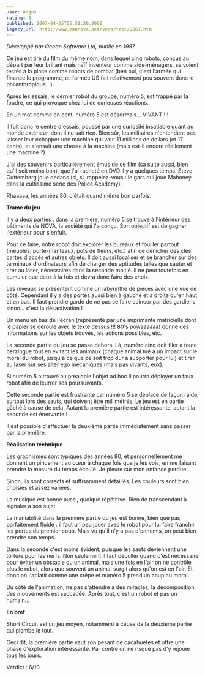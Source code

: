 ```yaml
---
user: Angus
rating: 3
published: 2007-04-25T05:51:29.000Z
legacy_url: http://www.emunova.net/veda/test/2061.htm
---
```

_Développé par Ocean Software Ltd, publié en 1987\._  

  

Ce jeu est tiré du film du même nom, dans lequel cinq robots, conçus au départ par leur brillant mais naïf inventeur comme aide-ménagers, se voient testés à la place comme robots de combat (ben oui, c'est l'armée qui finance le programme, et l'armée US fait relativement peu souvent dans le philanthropique...).  

  

Après les essais, le dernier robot du groupe, numéro 5, est frappé par la foudre, ce qui provoque chez lui de curieuses réactions.  

  

En un mot comme en cent, numéro 5 est désormais... VIVANT !!!  

  

Il fuit donc le centre d'essais, poussé par une curiosité insatiable quant au monde extérieur, dont il ne sait rien. Bien sûr, les militaires n'entendent pas laisser leur échapper une machine qui vaut 11 millions de dollars (et 17 cents), et s'ensuit une chasse à la machine (mais est-il encore réellement une machine ?).  

  

J'ai des souvenirs particulièrement émus de ce film (sa suite aussi, bien qu'il soit moins bon), que j'ai racheté en DVD il y a quelques temps. Steve Guttemberg joue dedans (si, si, rappelez-vous : le gars qui joue Mahoney dans la cultissime série des Police Academy).  

Rhaaaaa, les années 80, c'était quand même bon parfois.  

  

**Trame du jeu**  

  

Il y a deux parties : dans la première, numéro 5 se trouve à l'intérieur des bâtiments de NOVA, la société qui l'a conçu. Son objectif est de gagner l'extérieur pour s'enfuir.  

Pour ce faire, notre robot doit explorer les bureaux et fouiller partout (meubles, porte-manteaux, pots de fleurs, etc.) afin de dénicher des clés, cartes d'accès et autres objets. Il doit aussi localiser et se brancher sur des terminaux d'ordinateurs afin de charger des aptitudes telles que sauter et tirer au laser, nécessaires dans la seconde moitié. Il ne peut toutefois en cumuler que deux à la fois et devra donc faire des choix.  

  

Les niveaux se présentent comme un labyrinthe de pièces avec une vue de côté. Cependant il y a des portes aussi bien à gauche et à droite qu'en haut et en bas. Il faut prendre garde de ne pas se faire coincer par des gardiens sinon... c'est la désactivation !  

  

Un menu en bas de l'écran (représenté par une imprimante matricielle dont le papier se déroule avec le texte dessus !!! 80's powaaaaaa) donne des informations sur les objets trouvés, les actions possibles, etc.  

  

La seconde partie du jeu se passe dehors. Là, numéro cinq doit filer à toute berzingue tout en évitant les animaux (chaque animal tué a un impact sur le moral du robot, jusqu'à ce que ce soit trop dur à supporter pour lui) et tirer au laser sur ses alter ego mécaniques (mais pas vivants, eux).  

  

Si numéro 5 a trouvé au préalable l'objet ad hoc il pourra déployer un faux robot afin de leurrer ses poursuivants.  

  

Cette seconde partie est frustrante car numéro 5 se déplace de façon raide, surtout lors des sauts, qui doivent être millimétrés. Le jeu est en partie gâché à cause de cela. Autant la première partie est intéressante, autant la seconde est énervante !  

  

Il est possible d'effectuer la deuxième partie immédiatement sans passer par la première.  

  

**Réalisation technique**  

  

Les graphismes sont typiques des années 80, et personnellement me donnent un pincement au cœur à chaque fois que je les vois, en me faisant prendre la mesure du temps écoulé. Je pleure sur mon enfance perdue...  

Sinon, ils sont corrects et suffisamment détaillés. Les couleurs sont bien choisies et assez variées.  

  

La musique est bonne aussi, quoique répétitive. Rien de transcendant à signaler à son sujet.  

  

La maniabilité dans la première partie du jeu est bonne, bien que pas parfaitement fluide : il faut un peu jouer avec le robot pour lui faire franchir les portes du premier coup. Mais vu qu'il n'y a pas d'ennemis, on peut bien prendre son temps.  

  

Dans la seconde c'est moins évident, puisque les sauts deviennent une torture pour les nerfs. Non seulement il faut décoller quand c'est nécessaire pour éviter un obstacle ou un animal, mais une fois en l'air on ne contrôle plus le robot, alors que souvent un animal surgit alors qu'on est en l'air. Et donc on l'aplatit comme une crêpe et numéro 5 prend un coup au moral.  

  

Du côté de l'animation, ne pas s'attendre à des miracles, la décomposition des mouvements est saccadée. Après tout, c'est un robot et pas un humain...  

  

**En bref**  

  

Short Circuit est un jeu moyen, notamment à cause de la deuxième partie qui plombe le tout.  

Ceci dit, la première partie vaut son pesant de cacahuètes et offre une phase d'exploration intéressante. Par contre on ne risque pas d'y rejouer tous les jours.  

  

Verdict : 6/10